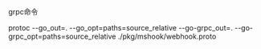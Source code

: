 grpc命令

protoc --go_out=. --go_opt=paths=source_relative --go-grpc_out=. --go-grpc_opt=paths=source_relative ./pkg/mshook/webhook.proto